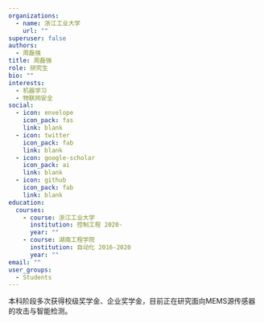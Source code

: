 ```yaml
---
organizations:
  - name: 浙江工业大学
    url: ""
superuser: false
authors:
  - 周磊强
title: 周磊强
role: 研究生
bio: ""
interests:
  - 机器学习
  - 物联网安全
social:
  - icon: envelope
    icon_pack: fas
    link: blank
  - icon: twitter
    icon_pack: fab
    link: blank
  - icon: google-scholar
    icon_pack: ai
    link: blank
  - icon: github
    icon_pack: fab
    link: blank
education:
  courses:
    - course: 浙江工业大学
      institution: 控制工程 2020-
      year: ""
    - course: 湖南工程学院
      institution: 自动化 2016-2020
      year: ""
email: ""
user_groups:
  - Students
---
```

本科阶段多次获得校级奖学金、企业奖学金，目前正在研究面向MEMS源传感器的攻击与智能检测。